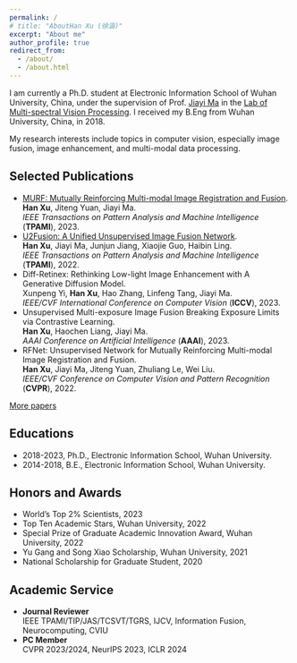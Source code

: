 ```yaml
---
permalink: /
# title: "AboutHan Xu (徐涵)"
excerpt: "About me"
author_profile: true
redirect_from: 
  - /about/
  - /about.html
---
```


I am currently a Ph.D. student at Electronic Information School of Wuhan University, China, under the supervision of Prof. [Jiayi Ma](http://mvp.whu.edu.cn/jiayima/) in the [Lab of Multi-spectral Vision Processing](http://mvp.whu.edu.cn/). I received my B.Eng from Wuhan University, China, in 2018.

My research interests include topics in computer vision, especially image fusion, image enhancement, and multi-modal data processing.

## Selected Publications
* <a href="https://github.com/hanna-xu/hanna-xu.github.io/tree/master/_pages/papers/TPAMI_MURF.pdf" target="_blank">MURF: Mutually Reinforcing Multi-modal Image Registration and Fusion</a>.<br>
<b>Han Xu</b>, Jiteng Yuan, Jiayi Ma.<br>
*IEEE Transactions on Pattern Analysis and Machine Intelligence* (<b>TPAMI</b>), 2023.
* <a href="https://github.com/hanna-xu/hanna-xu.github.io/tree/master/_pages/papers/TPAMI_U2Fusion.pdf" target="_blank">U2Fusion: A Unified Unsupervised Image Fusion Network</a>.<br>
<b>Han Xu</b>, Jiayi Ma, Junjun Jiang, Xiaojie Guo, Haibin Ling.<br>
*IEEE Transactions on Pattern Analysis and Machine Intelligence* (**TPAMI**), 2022.
* Diff-Retinex: Rethinking Low-light Image Enhancement with A Generative Diffusion Model.<br>
Xunpeng Yi, <b>Han Xu</b>, Hao Zhang, Linfeng Tang, Jiayi Ma.<br>
*IEEE/CVF International Conference on Computer Vision* (**ICCV**), 2023.
* Unsupervised Multi-exposure Image Fusion Breaking Exposure Limits via Contrastive Learning.<br>
 <b>Han Xu</b>, Haochen Liang, Jiayi Ma. <br>
  *AAAI Conference on Artificial Intelligence* (**AAAI**), 2023.
* RFNet: Unsupervised Network for Mutually Reinforcing Multi-modal Image Registration and Fusion.<br>
<b>Han Xu</b>, Jiayi Ma, Jiteng Yuan, Zhuliang Le, Wei Liu.<br>
*IEEE/CVF Conference on Computer Vision and Pattern Recognition* (<b>CVPR</b>), 2022.

[More papers](https://hanna-xu.github.io/publications/)

## Educations
* 2018-2023, Ph.D., Electronic Information School, Wuhan University.
* 2014-2018, B.E., Electronic Information School, Wuhan University.

## Honors and Awards
* World’s Top 2% Scientists, 2023
* Top Ten Academic Stars, Wuhan University, 2022
* Special Prize of Graduate Academic Innovation Award, Wuhan University, 2022
* Yu Gang and Song Xiao Scholarship, Wuhan University, 2021
* National Scholarship for Graduate Student, 2020

## Academic Service
* **Journal Reviewer**<br>
IEEE TPAMI/TIP/JAS/TCSVT/TGRS, IJCV, Information Fusion, Neurocomputing, CVIU
* **PC Member**<br>
CVPR 2023/2024, NeurIPS 2023, ICLR 2024




